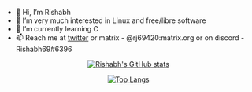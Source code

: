 - 👋 Hi, I’m Rishabh 
- 👀 I’m very much interested in Linux and free/libre software   
- 🌱 I’m currently learning C
- 📫 Reach me at [twitter](https://twitter.com/Rishabh67028861) or matrix - @rj69420:matrix.org or on discord - Rishabh69#6396

<!---
Rishabh672003/Rishabh672003 is a ✨ special ✨ repository because its `README.md` (this file) appears on your GitHub profile.
You can click the Preview link to take a look at your changes.
--->

<span align="center">

<div align="center">

[![Rishabh's GitHub stats](https://github-readme-stats.vercel.app/api?username=Rishabh672003&custom_title=My%20Github%20Stat's&show_icons=true&theme=dracula&border_radius=10&hide_border=true&bg_color=15,0d1117,1a1b26)](https://github.com/anuraghazra/github-readme-stats)

</div>

<div align="center">

[![Top Langs](https://github-readme-stats.vercel.app/api/top-langs/?username=Rishabh672003&hide=GLSL&theme=dracula&hide_border=true&border_radius=10&bg_color=15,0d1117,1a1b26&show_icons=true&layout=compact)](https://github.com/anuraghazra/github-readme-stats)

</div>
</span>
